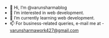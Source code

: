 - 👋 Hi, I’m @varunsharmablog
- 👀 I’m interested in web development.
- 🌱 I’m currently learning web development.
- 📫 For business-related queries, e-mail me at - varunsharmawork427@gmail.com

<!---
varunsharmablog/varunsharmablog is a ✨ special ✨ repository because its `README.md` (this file) appears on your GitHub profile.
You can click the Preview link to take a look at your changes.
--->
